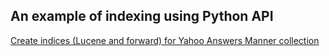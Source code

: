 ## An example of indexing using Python API
[Create indices (Lucene and forward) for Yahoo Answers Manner collection](index_manner.ipynb)
